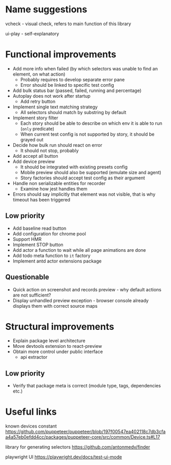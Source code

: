 # Name suggestions

vcheck - visual check, refers to main function of this library

ui-play - self-explanatory

# Functional improvements

* Add more info when failed (by which selectors was unable to find an element, on what action)
  * Probably requires to develop separate error pane
  * Error should be linked to specific test config
* Add bulk status bar (passed, failed, running and percentage)
* Autoplay does not work after startup
  * Add retry button
* Implement single text matching strategy
  * All selectors should match by substring by default
* Implement story filter
  * Each story should be able to describe on which env it is able to run (`only` predicate)
  * When current test config is not supported by story, it should be grayed out
* Decide how bulk run should react on error
  * It should not stop, probably
* Add accept all button
* Add device preview
  * It should be integrated with existing presets config
  * Mobile preview should also be supported (emulate size and agent)
  * Story factories should accept test config as their argument
* Handle non serializable entities for recorder
  * Examine how jest handles them
* Errors should say implicitly that element was not visible, that is why timeout has been triggered

## Low priority

* Add baseline read button
* Add configuration for chrome pool
* Support HMR
* Implement STOP button
* Add actor a function to wait while all page animations are done
* Add todo meta function to `it` factory
* Implement antd actor extensions package

## Questionable

* Quick action on screenshot and records preview - why default actions are not sufficient?
* Display unhandled preview exception - browser console already displays them with correct source maps

# Structural improvements

* Explain package level architecture
* Move devtools extension to react-preview
* Obtain more control under public interface
  * api extractor

## Low priority

* Verify that package meta is correct (module type, tags, dependencies etc.)

# Useful links

known devices constant https://github.com/puppeteer/puppeteer/blob/197f00547ea402118c7db3cfaa4a57eb0efdd4cc/packages/puppeteer-core/src/common/Device.ts#L17

library for generating selectors https://github.com/antonmedv/finder

playwright UI https://playwright.dev/docs/test-ui-mode
